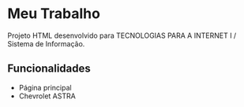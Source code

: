 # Meu Trabalho  
Projeto HTML desenvolvido para TECNOLOGIAS PARA A INTERNET I / Sistema de Informação.  

## Funcionalidades  
- Página principal  
- Chevrolet ASTRA 
